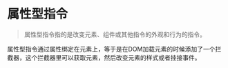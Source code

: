 # 属性型指令

> 属性型指令指的是改变元素、组件或其他指令的外观和行为的指令。

属性型指令通过属性绑定在元素上，等于是在DOM加载元素的时候添加了一个拦截器，这个拦截器里可以获取元素，然后改变元素的样式或者挂接事件。
